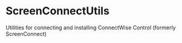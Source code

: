 # ScreenConnectUtils
Utilities for connecting and installing ConnectWise Control (formerly ScreenConnect)
